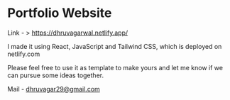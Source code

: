 # Portfolio Website

Link - > https://dhruvagarwal.netlify.app/

I made it using React, JavaScript and Tailwind CSS, which is deployed on netlify.com  

Please feel free to use it as template to make yours and let me know if we can pursue some ideas together. 

Mail - dhruvagar29@gmail.com
